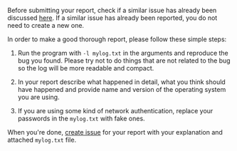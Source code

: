 Before submitting your report, check if a similar issue has already been
discussed [here](https://codeberg.org/grisha/newsraft/issues). If a similar
issue has already been reported, you do not need to create a new one.

In order to make a good thorough report, please follow these simple steps:

1. Run the program with `-l mylog.txt` in the arguments and reproduce the bug
you found. Please try not to do things that are not related to the bug so the
log will be more readable and compact.

2. In your report describe what happened in detail, what you think should have
happened and provide name and version of the operating system you are using.

3. If you are using some kind of network authentication, replace your passwords
in the `mylog.txt` with fake ones.

When you're done, [create issue](https://codeberg.org/grisha/newsraft/issues/new)
for your report with your explanation and attached `mylog.txt` file.
